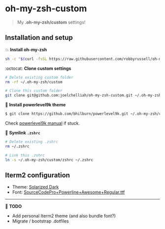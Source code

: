 # oh-my-zsh-custom
> My **.oh-my-zsh/custom** settings!


## Installation and setup

:boom: **Install oh-my-zsh**
```bash
sh -c "$(curl -fsSL https://raw.githubusercontent.com/robbyrussell/oh-my-zsh/master/tools/install.sh)"
```

:octocat: **Clone custom settings**
```bash
# Delete existing custom folder
rm -rf ~/.oh-my-zsh/custom

# Clone this custom folder
git clone git@github.com:joelchelliah/oh-my-zsh-custom.git ~/.oh-my-zsh/custom
```

:muscle: **Install powerlevel9k theme**
```bash
$ git clone https://github.com/bhilburn/powerlevel9k.git ~/.oh-my-zsh/custom/themes/powerlevel9k
```
Check [powerlevel9k manual](https://github.com/bhilburn/powerlevel9k/wiki/Install-Instructions#option-2-install-for-oh-my-zsh) if stuck.

:link: **Symlink `.zshrc`**
```bash
# Delete existing .zshrc
rm ~/.zshrc

# Link this .zshrc
ln -s ~/.oh-my-zsh/custom/zshrc ~/.zshrc
```

## Iterm2 configuration
- Theme: [Solarized Dark](https://github.com/altercation/solarized/tree/master/iterm2-colors-solarized)
- Font: [SourceCodePro+Powerline+Awesome+Regular.ttf](https://github.com/gabrielelana/awesome-terminal-fonts/tree/patching-strategy/patched)

---

:memo: **TODO**
- Add personal Iterm2 theme (and also bundle font?)
- Migrate / bootstrap .dotfiles
